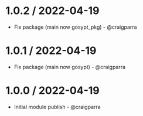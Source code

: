 1.0.2 / 2022-04-19
==================

* Fix package (main now gosypt_pkg) - @craigparra
 
1.0.1 / 2022-04-19
==================

* Fix package (main now gosypt) - @craigparra

1.0.0 / 2022-04-19
==================

* Initial module publish - @craigparra